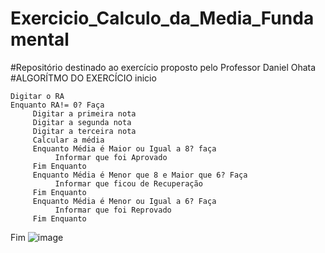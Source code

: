 # Exercicio_Calculo_da_Media_Fundamental
#Repositório destinado ao exercício proposto pelo Professor Daniel Ohata
#ALGORÍTMO DO EXERCÍCIO
inicio
```
Digitar o RA
Enquanto RA!= 0? Faça
     Digitar a primeira nota
     Digitar a segunda nota
     Digitar a terceira nota
     Calcular a média
     Enquanto Média é Maior ou Igual a 8? faça
          Informar que foi Aprovado
     Fim Enquanto
     Enquanto Média é Menor que 8 e Maior que 6? Faça
          Informar que ficou de Recuperação
     Fim Enquanto 
     Enquanto Média é Menor ou Igual a 6? Faça 
          Informar que foi Reprovado
     Fim Enquanto
```
Fim
![image](https://user-images.githubusercontent.com/103973577/169927014-7e0b43f0-5a9d-43da-87b5-b9feef9e7413.png)

    

